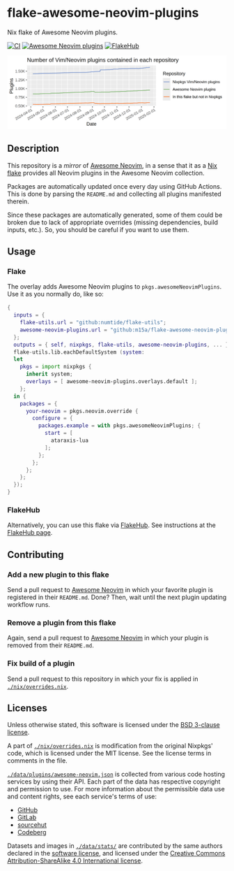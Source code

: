 # flake-awesome-neovim-plugins

Nix flake of Awesome Neovim plugins.

[![CI][b1]][b2]
[![Awesome Neovim plugins][b3]][Awesome Neovim]
[![FlakeHub][b4]][b5]

[b1]: https://img.shields.io/github/actions/workflow/status/m15a/flake-awesome-neovim-plugins/check.yml?style=flat-square&logo=github&label=CI
[b2]: https://github.com/m15a/flake-awesome-neovim-plugins/actions/workflows/check.yml
[b3]: https://img.shields.io/badge/Awesome_Neovim_plugins-959-57A143?style=flat-square
[b4]: https://img.shields.io/endpoint?url=https://flakehub.com/f/m15a/flake-awesome-neovim-plugins/badge&style=flat-square
[b5]: https://flakehub.com/flake/m15a/flake-awesome-neovim-plugins

![Daily stats](data/stats/plot/daily.png)

## Description

This repository is a *mirror* of [Awesome Neovim], in a sense that
it as a [Nix flake] provides all Neovim plugins in the Awesome Neovim
collection.

[Awesome Neovim]: https://github.com/rockerBOO/awesome-neovim
[Nix flake]: https://wiki.nixos.org/wiki/Flakes

Packages are automatically updated once every day using GitHub Actions.
This is done by parsing the `README.md` and collecting all plugins
manifested therein.

Since these packages are automatically generated, some of them could be
broken due to lack of appropriate overrides (missing dependencies, build
inputs, etc.). So, you should be careful if you want to use them.

## Usage

### Flake

The overlay adds Awesome Neovim plugins to `pkgs.awesomeNeovimPlugins`.
Use it as you normally do, like so:

```nix
{
  inputs = {
    flake-utils.url = "github:numtide/flake-utils";
    awesome-neovim-plugins.url = "github:m15a/flake-awesome-neovim-plugins";
  };
  outputs = { self, nixpkgs, flake-utils, awesome-neovim-plugins, ... }:
  flake-utils.lib.eachDefaultSystem (system:
  let
    pkgs = import nixpkgs {
      inherit system;
      overlays = [ awesome-neovim-plugins.overlays.default ];
    };
  in {
    packages = {
      your-neovim = pkgs.neovim.override {
        configure = {
          packages.example = with pkgs.awesomeNeovimPlugins; {
            start = [
              ataraxis-lua
            ];
          };
        };
      };
    };
  });
}
```

### FlakeHub

Alternatively, you can use this flake via [FlakeHub].
See instructions at the [FlakeHub page].

[FlakeHub]: https://flakehub.com/
[FlakeHub page]: https://flakehub.com/flake/m15a/flake-awesome-neovim-plugins

## Contributing

### Add a new plugin to this flake

Send a pull request to [Awesome Neovim] in which your favorite plugin
is registered in their `README.md`. Done? Then, wait until the next
plugin updating workflow runs.

### Remove a plugin from this flake

Again, send a pull request to [Awesome Neovim] in which your plugin
is removed from their `README.md`.

### Fix build of a plugin

Send a pull request to this repository in which your fix is applied in
[`./nix/overrides.nix`](nix/overrides.nix).

## Licenses

Unless otherwise stated, this software is licensed under the
[BSD 3-clause license](LICENSE).

A part of [`./nix/overrides.nix`](nix/overrides.nix) is modification
from the original Nixpkgs' code, which is licensed under the MIT license.
See the license terms in comments in the file.

[`./data/plugins/awesome-neovim.json`](data/plugins/awesome-neovim.json)
is collected from various code hosting services by using their API.
Each part of the data has respective copyright and permission to use.
For more information about the permissible data use and content rights,
see each service's terms of use:

- [GitHub](https://docs.github.com/en/site-policy/github-terms/github-terms-of-service)
- [GitLab](https://handbook.gitlab.com/handbook/legal/api-terms/)
- [sourcehut](https://man.sr.ht/terms.md)
- [Codeberg](https://codeberg.org/codeberg/org/src/branch/main/TermsOfUse.md)

Datasets and images in [`./data/stats/`](data/stats/) are contributed
by the same authors declared in the [software license](LICENSE), and
licensed under the [Creative Commons Attribution-ShareAlike 4.0
International license](https://creativecommons.org/licenses/by-sa/4.0/).

<!-- vim:set tw=72 spell nowrap: -->
